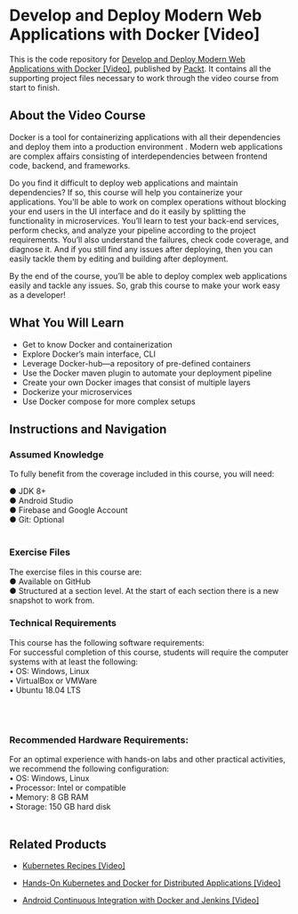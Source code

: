 # Develop and Deploy Modern Web Applications with Docker [Video]
This is the code repository for [Develop and Deploy Modern Web Applications with Docker [Video]](https://www.packtpub.com/application-development/develop-and-deploy-modern-web-applications-docker-video), published by [Packt](https://www.packtpub.com/?utm_source=github). It contains all the supporting project files necessary to work through the video course from start to finish.
## About the Video Course
Docker is a tool for containerizing applications with all their dependencies and deploy them into a production environment . Modern web applications are complex affairs consisting of interdependencies between frontend code, backend, and frameworks.

Do you find it difficult to deploy web applications and maintain dependencies? If so, this course will help you containerize your applications. You'll be able to work on complex operations without blocking your end users in the UI interface and do it easily by splitting the functionality in microservices. 
You’ll learn to test your back-end services, perform checks, and analyze your pipeline according to the project requirements. You’ll also understand the failures, check code coverage, and diagnose it. And if you still find any issues after deploying, then you can easily tackle them by editing and building after deployment.

By the end of the course, you’ll be able to deploy complex web applications easily and tackle any issues. So, grab this course to make your work easy as a developer!

<H2>What You Will Learn</H2>
<DIV class=book-info-will-learn-text>
<UL>
<LI>Get to know Docker and containerization 
<LI>Explore Docker’s main interface, CLI 
<LI>Leverage Docker-hub—a repository of pre-defined containers 
<LI>Use the Docker maven plugin to automate your deployment pipeline
<LI>Create your own Docker images that consist of multiple layers
<LI>Dockerize your microservices
<LI>Use Docker compose for more complex setups  </LI></UL></DIV>

## Instructions and Navigation
### Assumed Knowledge
To fully benefit from the coverage included in this course, you will need:<br/>

●	JDK 8+ <br/>
●	Android Studio<br/>
●	Firebase and Google Account<br/>
●	Git: Optional<br/>
<br/>
### Exercise Files  <br/>
The exercise files in this course are:<br/>
●	Available on GitHub<br/>
●	Structured at a section level. At the start of each section there is a new snapshot to work from.<br/>

### Technical Requirements
This course has the following software requirements:<br/>
For successful completion of this course, students will require the computer systems with at least the following:<br/>
•	OS: Windows, Linux<br/>
•	VirtualBox or VMWare <br/>
•	Ubuntu 18.04 LTS <br/>

<br/><br/>
### Recommended Hardware Requirements:<br/>
For an optimal experience with hands-on labs and other practical activities, we recommend the following configuration:
<br/>
•	OS: Windows, Linux<br/>
•	Processor: Intel or compatible<br/>
•	Memory: 8 GB RAM<br/>
•	Storage: 150 GB hard disk<br/>
<br/>


## Related Products

* [Kubernetes Recipes [Video]](https://www.packtpub.com/networking-and-servers/kubernetes-recipes-video)

* [Hands-On Kubernetes and Docker for Distributed Applications [Video]](https://www.packtpub.com/virtualization-and-cloud/hands-kubernetes-and-docker-distributed-applications-video)

* [Android Continuous Integration with Docker and Jenkins [Video]](https://www.packtpub.com/application-development/android-continuous-integration-docker-and-jenkins-video)

